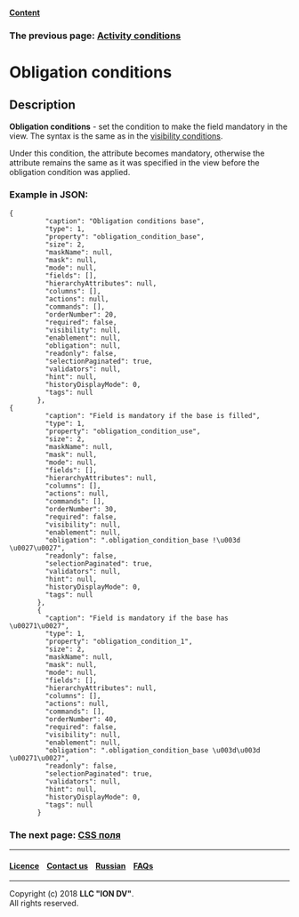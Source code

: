 #### [Content](/docs/en/index.md)

### The previous page: [Activity conditions](/docs/en/2_system_description/metadata_structure/meta_view/enablement.md)

# Obligation conditions

## Description

**Obligation conditions** - set the condition to make the field mandatory in the view.
The syntax is the same as in the [visibility conditions](/docs/en/2_system_description/metadata_structure/meta_view/visibility.md).

Under this condition, the attribute becomes mandatory, otherwise the attribute remains the same as it was specified in the view before the obligation condition was applied.

### Example in JSON:
 ```
 {
          "caption": "Obligation conditions base",
          "type": 1,
          "property": "obligation_condition_base",
          "size": 2,
          "maskName": null,
          "mask": null,
          "mode": null,
          "fields": [],
          "hierarchyAttributes": null,
          "columns": [],
          "actions": null,
          "commands": [],
          "orderNumber": 20,
          "required": false,
          "visibility": null,
          "enablement": null,
          "obligation": null,
          "readonly": false,
          "selectionPaginated": true,
          "validators": null,
          "hint": null,
          "historyDisplayMode": 0,
          "tags": null
        },
{
          "caption": "Field is mandatory if the base is filled",
          "type": 1,
          "property": "obligation_condition_use",
          "size": 2,
          "maskName": null,
          "mask": null,
          "mode": null,
          "fields": [],
          "hierarchyAttributes": null,
          "columns": [],
          "actions": null,
          "commands": [],
          "orderNumber": 30,
          "required": false,
          "visibility": null,
          "enablement": null,
          "obligation": ".obligation_condition_base !\u003d \u0027\u0027",
          "readonly": false,
          "selectionPaginated": true,
          "validators": null,
          "hint": null,
          "historyDisplayMode": 0,
          "tags": null
        },
        {
          "caption": "Field is mandatory if the base has \u00271\u0027",
          "type": 1,
          "property": "obligation_condition_1",
          "size": 2,
          "maskName": null,
          "mask": null,
          "mode": null,
          "fields": [],
          "hierarchyAttributes": null,
          "columns": [],
          "actions": null,
          "commands": [],
          "orderNumber": 40,
          "required": false,
          "visibility": null,
          "enablement": null,
          "obligation": ".obligation_condition_base \u003d\u003d \u00271\u0027",
          "readonly": false,
          "selectionPaginated": true,
          "validators": null,
          "hint": null,
          "historyDisplayMode": 0,
          "tags": null
        }

```
### The next page: [CSS поля](/docs/en/2_system_description/metadata_structure/meta_view/tags.md)

--------------------------------------------------------------------------  


 #### [Licence](/LICENCE.md) &ensp;  [Contact us](https://iondv.com) &ensp;  [Russian](/docs/ru/2_system_description/metadata_structure/meta_view/obligation.md)   &ensp; [FAQs](/faqs.md)          



--------------------------------------------------------------------------  

Copyright (c) 2018 **LLC "ION DV"**.  
All rights reserved. 